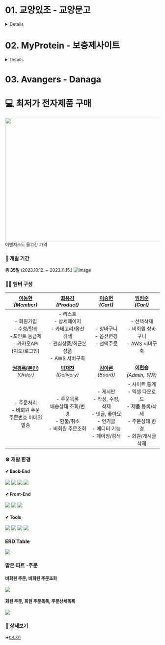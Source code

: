 # 01. 교양있조 - 교양문고
<details>
### 📁 상세보기
⏩[교양있조](https://github.com/kkr95101/ITWILL_TEAM_PROJECT/tree/main/Gyoyangmungo)

### 📅 개발 기간
**총 12일** (2023.07.14. ~ 2023.07.25.)

### ⚙ 개발 환경
#### ✔ Back-End
<img src="https://img.shields.io/badge/java 1.8-2C2255?style=for-the-badge&logo=openJDK&logoColor=white"> <img src="https://img.shields.io/badge/jdbc-000000?style=for-the-badge&logo=amazondocumentdb&logoColor=white"> <img src="https://img.shields.io/badge/Oracle-F80000?style=for-the-badge&logo=oracle&logoColor=white">

#### ✔ Front-End
<img src="https://img.shields.io/badge/swing-2F2625?style=for-the-badge&logo=coffeescript&logoColor=white">

#### ✔ Tools
<img src="https://img.shields.io/badge/eclipse se-2C2255?style=for-the-badge&logo=eclipse&logoColor=white"> <img src="https://img.shields.io/badge/github-181717?style=for-the-badge&logo=github&logoColor=white">

### ERD Table
<img src="https://github.com/kkr95101/ITWILL_TEAM_PROJECT/assets/133841227/ba91aeae-21ba-425d-803b-8fb5d7b7e6de"/>


</details>

# 02. MyProtein - 보충제사이트
<details>
  
### 💻 프로젝트 소개
현재 운영되고 있는 마이프로틴 페이지를 모방한 사이트입니다.`

### 📅 개발 기간
**총 8일** (2023.08.18. ~ 2023.08.25.)

### ⚙ 개발 환경
#### ✔ Back-End
<img src="https://img.shields.io/badge/java 1.8-2C2255?style=for-the-badge&logo=openJDK&logoColor=white"> <img src="https://img.shields.io/badge/JSP-F8DC75?style=for-the-badge&logo=apachetomcat&logoColor=black"> <img src="https://img.shields.io/badge/mybatis-000000?style=for-the-badge&logo=amazondocumentdb&logoColor=white"> <img src="https://img.shields.io/badge/Oracle-F80000?style=for-the-badge&logo=oracle&logoColor=white">

#### ✔ Front-End
<img src="https://img.shields.io/badge/HTML5-E34F26?style=for-the-badge&logo=html5&logoColor=white"> <img src="https://img.shields.io/badge/javascript-F7DF1E?style=for-the-badge&logo=javascript&logoColor=black"> <img src="https://img.shields.io/badge/css3-1572B6?style=for-the-badge&logo=css3&logoColor=white">

#### ✔ Tools
<img src="https://img.shields.io/badge/eclipse ee-2C2255?style=for-the-badge&logo=eclipse&logoColor=white"> <img src="https://img.shields.io/badge/gradle 8.3-02303A?style=for-the-badge&logo=gradle&logoColor=white"> <img src="https://img.shields.io/badge/github-181717?style=for-the-badge&logo=github&logoColor=white">


### 📄 주요 기능
| 메인 페이지 ||
|:--------:|:----------:|
|![image](https://github.com/kkr95101/ITWILL_TEAM_PROJECT/assets/133841227/6f4fc848-75ae-40c8-9f64-5c75134e2b23)|
|**장바구니 페이지**|**주문 페이지**|
|![image](https://github.com/kkr95101/ITWILL_TEAM_PROJECT/assets/133841227/1014d445-0e07-4527-945b-76c4d7141957)|![image](https://github.com/kkr95101/ITWILL_TEAM_PROJECT/assets/133841227/81884720-8a9d-4e9c-8150-7a702759f562)|



### 📁 상세보기
⏩[Hellinideul](https://github.com/kkr95101/ITWILL_TEAM_PROJECT/tree/main/Hellinideul)
</details>


# 03. Avangers - Danaga
# 💻 최저가 전자제품 구매
<img src="https://prod-ripcut-delivery.disney-plus.net/v1/variant/disney/8D63BFCB55921C27B39DB09FFD775F1C1EDE00FC4D5611AC492CA33B7651FDF2/scale?width=1440&aspectRatio=1.78&format=jpeg" width="800" height="400"/>
어벤져스도 울고간 가격



### 📅 개발 기간
**총 35일** (2023.10.12. ~ 2023.11.15.)
![image](https://github.com/Roco-LEE/IWILL_TEAM_PROJECT/assets/133840827/259ecd10-aa83-42ba-b44c-973d98cf96b3)


### 🙋‍♂️ 멤버 구성
| [이동현 ](https://github.com/leedong617) <br> *(Member)*  | [최유강](https://github.com/choliea) <br> *(Product)* | [이승현](https://github.com/lsh96900410) <br> *(Cart)* | [임범준](https://github.com/beomjun10) <br> *(Cart)* |
| :------: |  :------: | :------: | :------: |
| - 회원가입 <br> - 수정/탈퇴 <br> -포인트 등급제 <br> - 카카오API <br> (지도/로그인) |- 리스트 <br> - 상세페이지 <br> - 카테고리/옵션 검색 <br> - 관심상품/최근본상품 <br> - AWS 서버구축  | - 장바구니 <br> - 옵션변경 <br> - 선택주문 | - 선택삭제 <br> - 비회원 장바구니 <br> - AWS 서버구축 |
| [**권경록(본인)**](https://github.com/kkr95101) <br> *(Order)*  | [**박재찬**](https://github.com/ykmr0331) <br> *(Delivery)*  | [**김아론**](https://github.com/aronkim92) <br> *(Board)* | [**이현승**](https://github.com/roco-lee) <br> *(Admin, 팀장)* |
| - 주문처리 <br> - 비회원 주문 <br> 주문번호 이메일 발송  | - 주문목록 <br> 배송상태 조회/변경 <br> - 환불/취소 <br> - 비회원 주문조회   | - 게시판 <br> - 작성, 수정, 삭제 <br> - 댓글, 좋아요 <br> - 인기글 <br> - 에디터 기능 <br> - 페이징/검색 | - 사이트 통계 <br> - 엑셀 다운로드 <br> - 제품 등록/삭제 <br> - 주문상태 변경 <br> - 회원/게시글 삭제 |



### ⚙ 개발 환경
</div>

#### ✔ Back-End
<img src="https://img.shields.io/badge/Spring Boot 3.1.4-6DB33F?style=for-the-badge&logo=springboot&logoColor=white"> <img src="https://img.shields.io/badge/Spring Data JPA-2C2255?style=for-the-badge&logo=amazondocumentdb&logoColor=white"> <img src="https://img.shields.io/badge/Thymeleaf-005F0F?style=for-the-badge&logo=Thymeleaf&logoColor=white"> <img src="https://img.shields.io/badge/Oracle-F80000?style=for-the-badge&logo=oracle&logoColor=white">

#### ✔ Front-End
<img src="https://img.shields.io/badge/javascript-F7DF1E?style=for-the-badge&logo=javascript&logoColor=black"> <img src="https://img.shields.io/badge/jquery 3.6.0-0769AD?style=for-the-badge&logo=jquery&logoColor=white"> <img src="https://img.shields.io/badge/Bootstrap 4-7952B3?style=for-the-badge&logo=bootstrap&logoColor=white">

#### ✔ Tools
<img src="https://img.shields.io/badge/STS 4.19.0-6DB33F?style=for-the-badge&logo=spring&logoColor=white"> <img src="https://img.shields.io/badge/gradle 8.3-02303A?style=for-the-badge&logo=gradle&logoColor=white"> <img src="https://img.shields.io/badge/github-181717?style=for-the-badge&logo=github&logoColor=white"> <img src="https://img.shields.io/badge/aws-232F3E?style=for-the-badge&logo=amazonaws&logoColor=white">

### ERD Table
<img src="https://github.com/kkr95101/ITWILL_TEAM_PROJECT/assets/133841227/640bc992-458b-41af-85a6-974272597f83"/>

### 맡은 파트 -주문

#### 비회원 주문, 비회원 주문조회
<img src="https://github.com/kkr95101/Danaga/assets/133841227/ec675b91-0a05-406a-9db8-08b074233d4b">

#### 회원 주문, 회원 주문목록, 주문상세목록

<img src="https://github.com/kkr95101/Danaga/assets/133841227/1531bdef-7f9a-40d0-943c-9b8c1294778d">


### 📁 상세보기
⏩[다나가](https://github.com/kkr95101/ITWILL_TEAM_PROJECT/tree/main/Danaga)


